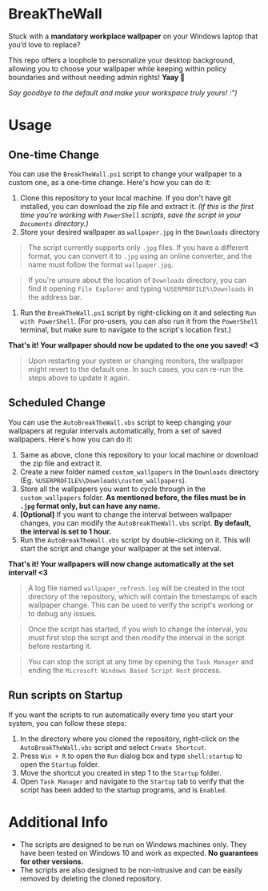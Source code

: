 # BreakTheWall
Stuck with a **mandatory workplace wallpaper** on your Windows laptop that you’d love to replace?

This repo offers a loophole to personalize your desktop background, allowing you to choose your wallpaper while keeping within policy boundaries and without needing admin rights! **Yaay 🎉**

*Say goodbye to the default and make your workspace truly yours! :")*

# Usage
## One-time Change
You can use the `BreakTheWall.ps1` script to change your wallpaper to a custom one, as a one-time change. Here's how you can do it:
1. Clone this repository to your local machine. If you don't have git installed, you can download the zip file and extract it. *(If this is the first time you're working with `PowerShell` scripts, save the script in your `Documents` directory.)*
1. Store your desired wallpaper as `wallpaper.jpg` in the `Downloads` directory
> The script currently supports only `.jpg` files. If you have a different format, you can convert it to `.jpg` using an online converter, and the name must follow the format `wallpaper.jpg`.

> If you're unsure about the location of `Downloads` directory, you can find it opening `File Explorer` and typing `%USERPROFILE%\Downloads` in the address bar.
1. Run the `BreakTheWall.ps1` script by right-clicking on it and selecting `Run with PowerShell`. (For pro-users, you can also run it from the `PowerShell` terminal, but make sure to navigate to the script's location first.)

**That's it! Your wallpaper should now be updated to the one you saved! <3**
> Upon restarting your system or changing monitors, the wallpaper might revert to the default one. In such cases, you can re-run the steps above to update it again.

## Scheduled Change
You can use the `AutoBreakTheWall.vbs` script to keep changing your wallpapers at regular intervals automatically, from a set of saved wallpapers. Here's how you can do it:
1. Same as above, clone this repository to your local machine or download the zip file and extract it.
1. Create a new folder named `custom_wallpapers` in the `Downloads` directory (Eg. `%USERPROFILE%\Downloads\custom_wallpapers`).
1. Store all the wallpapers you want to cycle through in the `custom_wallpapers` folder. **As mentioned before, the files must be in `.jpg` format only, but can have any name.**
1. **[Optional]** If you want to change the interval between wallpaper changes, you can modify the `AutoBreakTheWall.vbs` script. **By default, the interval is set to 1 hour.**
1. Run the `AutoBreakTheWall.vbs` script by double-clicking on it. This will start the script and change your wallpaper at the set interval.

**That's it! Your wallpapers will now change automatically at the set interval! <3**
> A log file named `wallpaper_refresh.log` will be created in the root directory of the repository, which will contain the timestamps of each wallpaper change. This can be used to verify the script's working or to debug any issues.

> Once the script has started, if you wish to change the interval, you must first stop the script and then modify the interval in the script before restarting it.

> You can stop the script at any time by opening the `Task Manager` and ending the `Microsoft Windows Based Script Host` process.

## Run scripts on Startup
If you want the scripts to run automatically every time you start your system, you can follow these steps:
1. In the directory where you cloned the repository, right-click on the `AutoBreakTheWall.vbs` script and select `Create Shortcut`.
1. Press `Win + R` to open the `Run` dialog box and type `shell:startup` to open the `Startup` folder.
1. Move the shortcut you created in step 1 to the `Startup` folder.
1. Open `Task Manager` and navigate to the `Startup` tab to verify that the script has been added to the startup programs, and is `Enabled`.


# Additional Info
- The scripts are designed to be run on Windows machines only. They have been tested on Windows 10 and work as expected. **No guarantees for other versions.**
- The scripts are also designed to be non-intrusive and can be easily removed by deleting the cloned repository.

